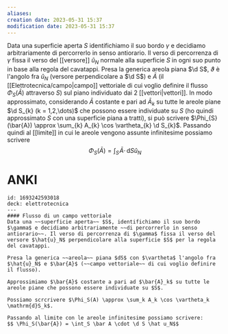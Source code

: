 ```yaml
---
aliases: 
creation date: 2023-05-31 15:37
modification date: 2023-05-31 15:37
---
```


Data una superficie aperta $S$ identifichiamo il suo bordo $\gamma$ e decidiamo arbitrariamente di percorrerlo in senso antiorario. Il verso di percorrenza di $\gamma$ fissa il verso del [[versore]] $\hat{u}_{N}$ normale alla superficie $S$ in ogni suo punto in base alla regola del cavatappi.
Presa la generica areola piana $\d S$, $\vartheta$ è l'angolo fra $\hat{u}_{N}$ (versore perpendicolare a $\d S$) e $\bar{A}$ (il [[Elettrotecnica/campo|campo]] vettoriale di cui voglio definire il flusso $\Phi_{S}(\bar{A})$ attraverso $S$) sul piano individuato dai 2 [[vettori|vettori]]. In modo approssimato, considerando $\bar{A}$ costante e pari ad $\bar{A}_{k}$ su tutte le areole piane $\d S_{k} (k = 1,2,\dots)$ che possono essere individuate su $S$ (ho quindi approssimato $S$ con una superficie piana a tratti), si può scrivere $\Phi_{S}(\bar{A}) \approx \sum_{k} A_{k} \cos \vartheta_{k} \d S_{k}$. Passando quindi al [[limite]] in cui le areole vengono assunte infinitesime possiamo scrivere
$$ \Phi_{S}(\bar{A}) = \int _{S} \!\bar{A}\cdot \, \mathrm{d}S\hat{u}_{N}  $$
# ANKI
```anki
id: 1693242593018
deck: elettrotecnica
---
#### Flusso di un campo vettoriale
Data una ~~superficie aperta~~ $S$, identifichiamo il suo bordo $\gamma$ e decidiamo arbitrariamente ~~di percorrerlo in senso antiorario~~. Il verso di percorrenza di $\gamma$ fissa il verso del versore $\hat{u}_N$ perpendicolare alla superficie $S$ per la regola del cavatappi.

Presa la generica ~~areola~~ piana $dS$ con $\vartheta$ l'angolo fra $\hat{u}_N$ e $\bar{A}$ (~~campo vettoriale~~ di cui voglio definire il flusso).

Approssimiamo $\bar{A}$ costante a pari ad $\bar{A}_k$ su tutte le areole piane che possono essere individuate su $S$. 

Possiamo scrcrivere $\Phi_S(A) \approx \sum_k A_k \cos \vartheta_k \mathrm{d}S_k$.

Passando al limite con le areole infinitesime possiamo scrivere:
$$ \Phi_S(\bar{A}) = \int_S \bar A \cdot \d S \hat u_N$$

```


